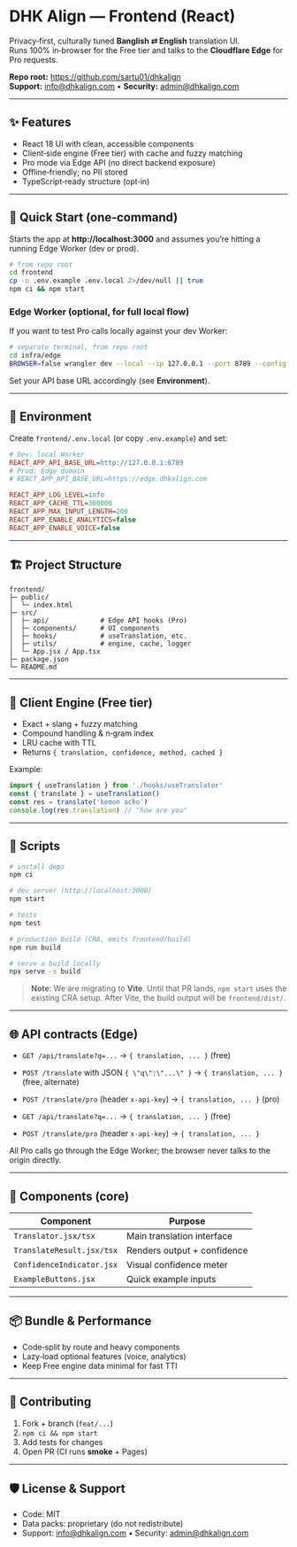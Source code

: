 # DHK Align — Frontend (React)

Privacy‑first, culturally tuned **Banglish ⇄ English** translation UI.  
Runs 100% in‑browser for the Free tier and talks to the **Cloudflare Edge** for Pro requests.

**Repo root:** https://github.com/sartu01/dhkalign  
**Support:** info@dhkalign.com • **Security:** admin@dhkalign.com

---

## ✨ Features

- React 18 UI with clean, accessible components
- Client‑side engine (Free tier) with cache and fuzzy matching
- Pro mode via Edge API (no direct backend exposure)
- Offline‑friendly; no PII stored
- TypeScript‑ready structure (opt‑in)

---

## 🚀 Quick Start (one‑command)

Starts the app at **http://localhost:3000** and assumes you’re hitting a running Edge Worker (dev or prod).

```bash
# from repo root
cd frontend
cp -n .env.example .env.local 2>/dev/null || true
npm ci && npm start
```

### Edge Worker (optional, for full local flow)
If you want to test Pro calls locally against your dev Worker:

```bash
# separate terminal, from repo root
cd infra/edge
BROWSER=false wrangler dev --local --ip 127.0.0.1 --port 8789 --config wrangler.toml
```

Set your API base URL accordingly (see **Environment**).

---

## 🔧 Environment

Create `frontend/.env.local` (or copy `.env.example`) and set:

```ini
# Dev: local Worker
REACT_APP_API_BASE_URL=http://127.0.0.1:8789
# Prod: Edge domain
# REACT_APP_API_BASE_URL=https://edge.dhkalign.com

REACT_APP_LOG_LEVEL=info
REACT_APP_CACHE_TTL=300000
REACT_APP_MAX_INPUT_LENGTH=200
REACT_APP_ENABLE_ANALYTICS=false
REACT_APP_ENABLE_VOICE=false
```

---

## 🏗️ Project Structure

```
frontend/
├─ public/
│  └─ index.html
├─ src/
│  ├─ api/             # Edge API hooks (Pro)
│  ├─ components/      # UI components
│  ├─ hooks/           # useTranslation, etc.
│  ├─ utils/           # engine, cache, logger
│  └─ App.jsx / App.tsx
├─ package.json
└─ README.md
```

---

## 🧠 Client Engine (Free tier)

- Exact + slang + fuzzy matching  
- Compound handling & n‑gram index  
- LRU cache with TTL  
- Returns `{ translation, confidence, method, cached }`

Example:
```js
import { useTranslation } from './hooks/useTranslator'
const { translate } = useTranslation()
const res = translate('kemon acho')
console.log(res.translation) // "how are you"
```

---

## 🧪 Scripts

```bash
# install deps
npm ci

# dev server (http://localhost:3000)
npm start

# tests
npm test

# production build (CRA, emits frontend/build)
npm run build

# serve a build locally
npx serve -s build
```

> **Note**: We are migrating to **Vite**. Until that PR lands, `npm start` uses the existing CRA setup. After Vite, the build output will be `frontend/dist/`.

---

## 🌐 API contracts (Edge)
- `GET /api/translate?q=...` → `{ translation, ... }` (free)
- `POST /translate` with JSON `{ \"q\":\"...\" }` → `{ translation, ... }` (free, alternate)
- `POST /translate/pro` (header `x-api-key`) → `{ translation, ... }` (pro)

- `GET /api/translate?q=...` → `{ translation, ... }` (free)
- `POST /translate/pro` (header `x-api-key`) → `{ translation, ... }`

All Pro calls go through the Edge Worker; the browser never talks to the origin directly.

---

## 🎨 Components (core)

| Component                    | Purpose                              |
|-----------------------------|--------------------------------------|
| `Translator.jsx/tsx`        | Main translation interface           |
| `TranslateResult.jsx/tsx`   | Renders output + confidence          |
| `ConfidenceIndicator.jsx`   | Visual confidence meter              |
| `ExampleButtons.jsx`        | Quick example inputs                 |

---

## 📦 Bundle & Performance

- Code‑split by route and heavy components  
- Lazy‑load optional features (voice, analytics)  
- Keep Free engine data minimal for fast TTI

---

## 🤝 Contributing

1. Fork + branch (`feat/...`)  
2. `npm ci && npm start`  
3. Add tests for changes  
4. Open PR (CI runs **smoke** + Pages)

---

## 🛡️ License & Support

- Code: MIT  
- Data packs: proprietary (do not redistribute)  
- Support: info@dhkalign.com • Security: admin@dhkalign.com
